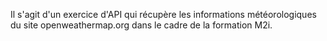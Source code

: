 Il s'agit d'un exercice d'API qui récupère les informations météorologiques du site openweathermap.org dans le cadre de la formation M2i.